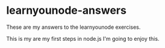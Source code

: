 learnyounode-answers
====================

These are my answers to the learnyounode exercises.

This is my are my first steps in node.js I'm going to enjoy this.
